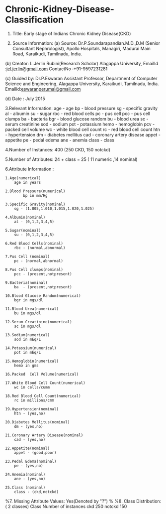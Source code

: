 # Chronic-Kidney-Disease-Classification

1. Title: Early stage of Indians Chronic Kidney Disease(CKD)

2. Source Information:
(a) Source: 
			Dr.P.Soundarapandian.M.D.,D.M
			(Senior Consultant Nephrologist), 
			Apollo  Hospitals, 
			Managiri,
			Madurai Main Road, 
			Karaikudi,
			Tamilnadu,
			India.

(b) Creator: 
			L.Jerlin Rubini(Research Scholar)
			Alagappa University,
			EmailId   :jel.jerlin@gmail.com
			ContactNo :+91-9597231281

(c) Guided by: 
			Dr.P.Eswaran Assistant Professor,
			Department of Computer Science and Engineering,
			Alagappa University,
			Karaikudi,
			Tamilnadu,
			India.
			Emailid:eswaranperumal@gmail.com

(d) Date     : July 2015

3.Relevant Information:
			age		-	age	
			bp		-	blood pressure
			sg		-	specific gravity
			al		-   	albumin
			su		-	sugar
			rbc		-	red blood cells
			pc		-	pus cell
			pcc		-	pus cell clumps
			ba		-	bacteria
			bgr		-	blood glucose random
			bu		-	blood urea
			sc		-	serum creatinine
			sod		-	sodium
			pot		-	potassium
			hemo		-	hemoglobin
			pcv		-	packed cell volume
			wc		-	white blood cell count
			rc		-	red blood cell count
			htn		-	hypertension
			dm		-	diabetes mellitus
			cad		-	coronary artery disease
			appet		-	appetite
			pe		-	pedal edema
			ane		-	anemia
			class		-	class	

4.Number of Instances:  400 (250 CKD, 150 notckd)

5.Number of Attributes: 24 + class = 25 ( 11  numeric ,14  nominal) 

6.Attribute Information :

 	1.Age(numerical)
  	  	age in years
		
 	2.Blood Pressure(numerical)
	       	bp in mm/Hg
		
 	3.Specific Gravity(nominal)
	  	sg - (1.005,1.010,1.015,1.020,1.025)
		
 	4.Albumin(nominal)
		al - (0,1,2,3,4,5)
		
 	5.Sugar(nominal)
		su - (0,1,2,3,4,5)
		
 	6.Red Blood Cells(nominal)
		rbc - (normal,abnormal)
		
 	7.Pus Cell (nominal)
		pc - (normal,abnormal)
		
 	8.Pus Cell clumps(nominal)
		pcc - (present,notpresent)
		
 	9.Bacteria(nominal)
		ba  - (present,notpresent)
		
 	10.Blood Glucose Random(numerical)		
		bgr in mgs/dl
		
 	11.Blood Urea(numerical)	
		bu in mgs/dl
		
 	12.Serum Creatinine(numerical)	
		sc in mgs/dl
		
 	13.Sodium(numerical)
		sod in mEq/L
		
 	14.Potassium(numerical)	
		pot in mEq/L
		
 	15.Hemoglobin(numerical)
		hemo in gms
		
 	16.Packed  Cell Volume(numerical)
	
 	17.White Blood Cell Count(numerical)
		wc in cells/cumm
		
 	18.Red Blood Cell Count(numerical)	
		rc in millions/cmm
		
 	19.Hypertension(nominal)	
		htn - (yes,no)
		
 	20.Diabetes Mellitus(nominal)	
		dm - (yes,no)
		
 	21.Coronary Artery Disease(nominal)
		cad - (yes,no)
		
 	22.Appetite(nominal)	
		appet - (good,poor)
		
 	23.Pedal Edema(nominal)
		pe - (yes,no)	
		
 	24.Anemia(nominal)
		ane - (yes,no)
		
 	25.Class (nominal)		
		class - (ckd,notckd)

%7. Missing Attribute Values: Yes(Denoted by "?")
%
%8. Class Distribution: ( 2 classes)
    		Class 	  Number of instances
    		ckd          	  250
    		notckd       	  150   
     
	

